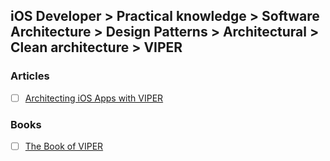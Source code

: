 ## iOS Developer > Practical knowledge > Software Architecture > Design Patterns > Architectural > Clean architecture > VIPER

### Articles
- [ ] [Architecting iOS Apps with VIPER](https://www.objc.io/issues/13-architecture/viper/)

### Books
- [ ] [The Book of VIPER](https://github.com/strongself/The-Book-of-VIPER)


